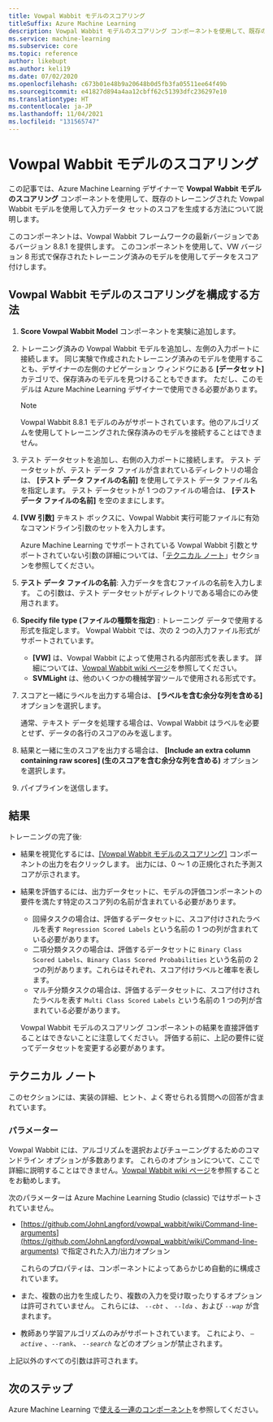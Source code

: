 ```yaml
---
title: Vowpal Wabbit モデルのスコアリング
titleSuffix: Azure Machine Learning
description: Vowpal Wabbit モデルのスコアリング コンポーネントを使用して、既存のトレーニング済み Vowpal Wabbit モデルを使用して入力データ セットのスコアを生成する方法について説明します。
ms.service: machine-learning
ms.subservice: core
ms.topic: reference
author: likebupt
ms.author: keli19
ms.date: 07/02/2020
ms.openlocfilehash: c673b01e48b9a20648b0d5fb3fa05511ee64f49b
ms.sourcegitcommit: e41827d894a4aa12cbff62c51393dfc236297e10
ms.translationtype: HT
ms.contentlocale: ja-JP
ms.lasthandoff: 11/04/2021
ms.locfileid: "131565747"
---
```

# <a name="score-vowpal-wabbit-model"></a>Vowpal Wabbit モデルのスコアリング
この記事では、Azure Machine Learning デザイナーで **Vowpal Wabbit モデルのスコアリング** コンポーネントを使用して、既存のトレーニングされた Vowpal Wabbit モデルを使用して入力データ セットのスコアを生成する方法について説明します。  

このコンポーネントは、Vowpal Wabbit フレームワークの最新バージョンであるバージョン 8.8.1 を提供します。 このコンポーネントを使用して、VW バージョン 8 形式で保存されたトレーニング済みのモデルを使用してデータをスコア付けします。  

## <a name="how-to-configure-score-vowpal-wabbit-model"></a>Vowpal Wabbit モデルのスコアリングを構成する方法

1.  **Score Vowpal Wabbit Model** コンポーネントを実験に追加します。  
  
2.  トレーニング済みの Vowpal Wabbit モデルを追加し、左側の入力ポートに接続します。 同じ実験で作成されたトレーニング済みのモデルを使用することも、デザイナーの左側のナビゲーション ウィンドウにある **[データセット]** カテゴリで、保存済みのモデルを見つけることもできます。 ただし、このモデルは Azure Machine Learning デザイナーで使用できる必要があります。  
  
    > [!NOTE]
    > Vowpal Wabbit 8.8.1 モデルのみがサポートされています。他のアルゴリズムを使用してトレーニングされた保存済みのモデルを接続することはできません。
  
3.  テスト データセットを追加し、右側の入力ポートに接続します。 テスト データセットが、テスト データ ファイルが含まれているディレクトリの場合は、 **[テスト データ ファイルの名前]** を使用してテスト データ ファイル名を指定します。 テスト データセットが 1 つのファイルの場合は、 **[テスト データ ファイルの名前]** を空のままにします。

4. **[VW 引数]** テキスト ボックスに、Vowpal Wabbit 実行可能ファイルに有効なコマンドライン引数のセットを入力します。  

    Azure Machine Learning でサポートされている Vowpal Wabbit 引数とサポートされていない引数の詳細については、「[テクニカル ノート](#technical-notes)」セクションを参照してください。  

5.  **テスト データ ファイルの名前**: 入力データを含むファイルの名前を入力します。 この引数は、テスト データセットがディレクトリである場合にのみ使用されます。

6. **Specify file type (ファイルの種類を指定)** : トレーニング データで使用する形式を指定します。 Vowpal Wabbit では、次の 2 つの入力ファイル形式がサポートされています。  

   - **[VW]** は、Vowpal Wabbit によって使用される内部形式を表します。 詳細については、[Vowpal Wabbit wiki ページ](https://github.com/JohnLangford/vowpal_wabbit/wiki/Input-format)を参照してください。 
   - **SVMLight** は、他のいくつかの機械学習ツールで使用される形式です。 

7. スコアと一緒にラベルを出力する場合は、 **[ラベルを含む余分な列を含める]** オプションを選択します。  

   通常、テキスト データを処理する場合は、Vowpal Wabbit はラベルを必要とせず、データの各行のスコアのみを返します。  

8. 結果と一緒に生のスコアを出力する場合は、 **[Include an extra column containing raw scores] (生のスコアを含む余分な列を含める)** オプションを選択します。  

9. パイプラインを送信します。

## <a name="results"></a>結果

トレーニングの完了後:

+ 結果を視覚化するには、[[Vowpal Wabbit モデルのスコアリング]](score-vowpal-wabbit-model.md) コンポーネントの出力を右クリックします。 出力には、0 ～ 1 の正規化された予測スコアが示されます。 

+ 結果を評価するには、出力データセットに、モデルの評価コンポーネントの要件を満たす特定のスコア列の名前が含まれている必要があります。

  + 回帰タスクの場合は、評価するデータセットに、スコア付けされたラベルを表す `Regression Scored Labels` という名前の 1 つの列が含まれている必要があります。
  + 二項分類タスクの場合は、評価するデータセットに `Binary Class Scored Labels`、`Binary Class Scored Probabilities` という名前の 2 つの列があります。これらはそれぞれ、スコア付けラベルと確率を表します。
  + マルチ分類タスクの場合は、評価するデータセットに、スコア付けされたラベルを表す `Multi Class Scored Labels` という名前の 1 つの列が含まれている必要があります。

  Vowpal Wabbit モデルのスコアリング コンポーネントの結果を直接評価することはできないことに注意してください。 評価する前に、上記の要件に従ってデータセットを変更する必要があります。

##  <a name="technical-notes"></a>テクニカル ノート

このセクションには、実装の詳細、ヒント、よく寄せられる質問への回答が含まれています。

### <a name="parameters"></a>パラメーター

Vowpal Wabbit には、アルゴリズムを選択およびチューニングするためのコマンドライン オプションが多数あります。 これらのオプションについて、ここで詳細に説明することはできません。[Vowpal Wabbit wiki ページ](https://github.com/JohnLangford/vowpal_wabbit/wiki/Command-line-arguments)を参照することをお勧めします。  

次のパラメーターは Azure Machine Learning Studio (classic) ではサポートされていません。  

-   [https://github.com/JohnLangford/vowpal_wabbit/wiki/Command-line-arguments](https://github.com/JohnLangford/vowpal_wabbit/wiki/Command-line-arguments) で指定された入力/出力オプション  
  
     これらのプロパティは、コンポーネントによってあらかじめ自動的に構成されています。  
  
-   また、複数の出力を生成したり、複数の入力を受け取ったりするオプションは許可されていません。 これらには、 *`--cbt`* 、 *`--lda`* 、および *`--wap`* が含まれます。  
  
-   教師あり学習アルゴリズムのみがサポートされています。 これにより、 *`–active`* 、`--rank`、 *`--search`* などのオプションが禁止されます。  

上記以外のすべての引数は許可されます。

## <a name="next-steps"></a>次のステップ

Azure Machine Learning で[使える一連のコンポーネント](component-reference.md)を参照してください。 